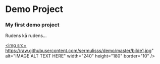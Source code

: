 # Demo Project
### My first demo project

Rudens kā rudens...

<a href="https://www.youtube.com/watch?v=CEDE1NS_Vxo" target="_blank"><img src= https://raw.githubusercontent.com/sermulisss/demo/master/bilde1.jpg" 
alt="IMAGE ALT TEXT HERE" width="240" height="180" border="10" /></a>
